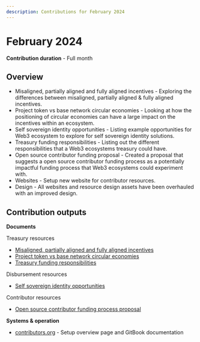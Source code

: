 ```yaml
---
description: Contributions for February 2024
---
```


# February 2024

**Contribution duration** - Full month



## Overview

* Misaligned, partially aligned and fully aligned incentives - Exploring the differences between misaligned, partially aligned & fully aligned incentives.
* Project token vs base network circular economies - Looking at how the positioning of circular economies can have a large impact on the incentives within an ecosystem.
* Self sovereign identity opportunities - Listing example opportunities for Web3 ecosystem to explore for self sovereign identity solutions.
* Treasury funding responsibilities - Listing out the different responsibilities that a Web3 ecosystems treasury could have.
* Open source contributor funding proposal - Created a proposal that suggests a open source contributor funding process as a potentially impactful funding process that Web3 ecosystems could experiment with.
* Websites - Setup new website for contributor resources.
* Design  - All websites and resource design assets have been overhauled with an improved design.



## Contribution outputs



**Documents**

Treasury resources

* [Misaligned, partially aligned and fully aligned incentives](https://docs.treasuries.io/incentives/misaligned-partially-aligned-and-fully-aligned-incentives)
* [Project token vs base network circular economies](https://docs.treasuries.io/incentives/project-token-vs-base-network-circular-economies)
* [Treasury funding responsibilities](https://docs.treasuries.io/web3-treasuries/funding-responsibilities)&#x20;

Disbursement resources

* [Self sovereign identity opportunities](https://disbursement.treasuries.io/contributors/self-sovereign-identity-opportunities)&#x20;

Contributor resources

* [Open source contributor funding process proposal](https://docs.contributors.org/proposal/open-source-contributors)



**Systems & operation**

* [contributors.org](https://contributors.org) - Setup overview page and GitBook documentation
